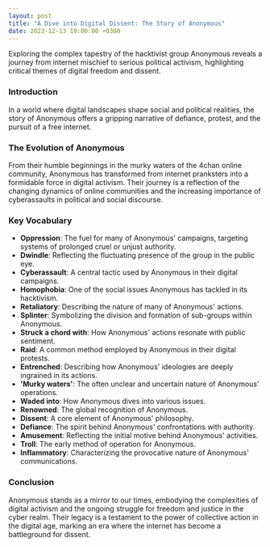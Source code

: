 ```yaml
---
layout: post
title: "A Dive into Digital Dissent: The Story of Anonymous"
date: 2023-12-13 19:00:00 +0300
---
```


Exploring the complex tapestry of the hacktivist group Anonymous reveals a journey from internet mischief to serious political activism, highlighting critical themes of digital freedom and dissent.

### Introduction
In a world where digital landscapes shape social and political realities, the story of Anonymous offers a gripping narrative of defiance, protest, and the pursuit of a free internet.

### The Evolution of Anonymous
From their humble beginnings in the murky waters of the 4chan online community, Anonymous has transformed from internet pranksters into a formidable force in digital activism. Their journey is a reflection of the changing dynamics of online communities and the increasing importance of cyberassaults in political and social discourse.

### Key Vocabulary
- **Oppression**: The fuel for many of Anonymous' campaigns, targeting systems of prolonged cruel or unjust authority.
- **Dwindle**: Reflecting the fluctuating presence of the group in the public eye.
- **Cyberassault**: A central tactic used by Anonymous in their digital campaigns.
- **Homophobia**: One of the social issues Anonymous has tackled in its hacktivism.
- **Retaliatory**: Describing the nature of many of Anonymous' actions.
- **Splinter**: Symbolizing the division and formation of sub-groups within Anonymous.
- **Struck a chord with**: How Anonymous' actions resonate with public sentiment.
- **Raid**: A common method employed by Anonymous in their digital protests.
- **Entrenched**: Describing how Anonymous' ideologies are deeply ingrained in its actions.
- **'Murky waters'**: The often unclear and uncertain nature of Anonymous' operations.
- **Waded into**: How Anonymous dives into various issues.
- **Renowned**: The global recognition of Anonymous.
- **Dissent**: A core element of Anonymous' philosophy.
- **Defiance**: The spirit behind Anonymous' confrontations with authority.
- **Amusement**: Reflecting the initial motive behind Anonymous' activities.
- **Troll**: The early method of operation for Anonymous.
- **Inflammatory**: Characterizing the provocative nature of Anonymous' communications.

### Conclusion
Anonymous stands as a mirror to our times, embodying the complexities of digital activism and the ongoing struggle for freedom and justice in the cyber realm. Their legacy is a testament to the power of collective action in the digital age, marking an era where the internet has become a battleground for dissent.